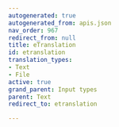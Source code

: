 ```yaml
---
autogenerated: true
autogenerated_from: apis.json
nav_order: 967
redirect_from: null
title: eTranslation
id: etranslation
translation_types:
- Text
- File
active: true
grand_parent: Input types
parent: Text
redirect_to: etranslation

---
```


